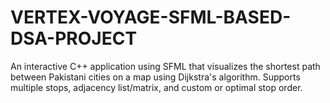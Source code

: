 # VERTEX-VOYAGE-SFML-BASED-DSA-PROJECT
An interactive C++ application using SFML that visualizes the shortest path between Pakistani cities on a map using Dijkstra's algorithm. Supports multiple stops, adjacency list/matrix, and custom or optimal stop order.

